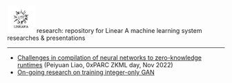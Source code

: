 <img src=https://raw.githubusercontent.com/zk-ml/linear-a-site/main/logo/linear-a-logo.png width=64/> research: repository for Linear A machine learning system researches & presentations

---------------

* [Challenges in compilation of neural networks to zero-knowledge runtimes](https://docs.google.com/presentation/d/1Nb5D6-EW_8McRkSGzUO5lwxZPvm6Rlx3eJyLn7DD6kI/edit?usp=sharing) (Peiyuan Liao, 0xPARC ZKML day, Nov 2022)
* [On-going research on training integer-only GAN](./integer_only_gan) 
